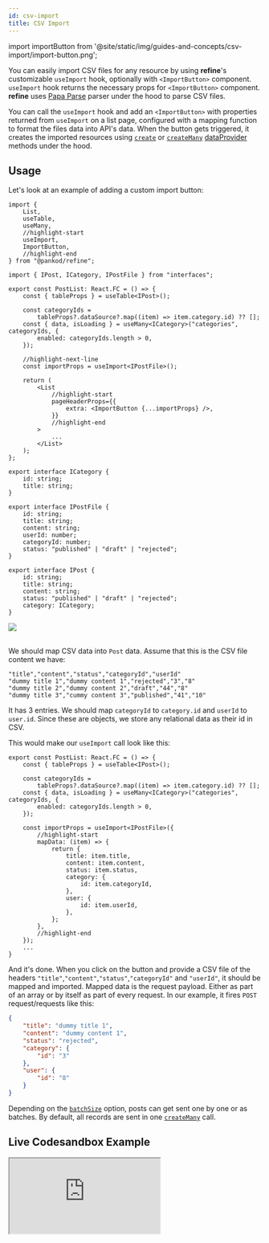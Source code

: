 ```yaml
---
id: csv-import
title: CSV Import
---
```


import importButton from '@site/static/img/guides-and-concepts/csv-import/import-button.png';

You can easily import CSV files for any resource by using **refine**'s customizable `useImport` hook, optionally with `<ImportButton>` component. `useImport` hook returns the necessary props for `<ImportButton>` component. **refine** uses [Papa Parse][Papa Parse] parser under the hood to parse CSV files.

You can call the `useImport` hook and add an `<ImportButton>` with properties returned from `useImport` on a list page, configured with a mapping function to format the files data into API's data. When the button gets triggered, it creates the imported resources using [`create`][create] or [`createMany`][createMany] [dataProvider][dataProvider] methods under the hood.

## Usage

Let's look at an example of adding a custom import button:

```tsx title="pages/posts/list.tsx"
import {
    List,
    useTable,
    useMany,
    //highlight-start
    useImport,
    ImportButton,
    //highlight-end
} from "@pankod/refine";

import { IPost, ICategory, IPostFile } from "interfaces";

export const PostList: React.FC = () => {
    const { tableProps } = useTable<IPost>();

    const categoryIds =
        tableProps?.dataSource?.map((item) => item.category.id) ?? [];
    const { data, isLoading } = useMany<ICategory>("categories", categoryIds, {
        enabled: categoryIds.length > 0,
    });

    //highlight-next-line
    const importProps = useImport<IPostFile>();

    return (
        <List
            //highlight-start
            pageHeaderProps={{
                extra: <ImportButton {...importProps} />,
            }}
            //highlight-end
        >
            ...
        </List>
    );
};
```

```tsx title="interfaces/index.d.ts"
export interface ICategory {
    id: string;
    title: string;
}

export interface IPostFile {
    id: string;
    title: string;
    content: string;
    userId: number;
    categoryId: number;
    status: "published" | "draft" | "rejected";
}

export interface IPost {
    id: string;
    title: string;
    content: string;
    status: "published" | "draft" | "rejected";
    category: ICategory;
}
```

<div style={{textAlign: "center"}}>
    <img src={importButton} />
</div>
<br/>

We should map CSV data into `Post` data. Assume that this is the CSV file content we have:

```csv title="dummy.csv"
"title","content","status","categoryId","userId"
"dummy title 1","dummy content 1","rejected","3","8"
"dummy title 2","dummy content 2","draft","44","8"
"dummy title 3","cummy content 3","published","41","10"
```

It has 3 entries. We should map `categoryId` to `category.id` and `userId` to `user.id`. Since these are objects, we store any relational data as their id in CSV.

This would make our `useImport` call look like this:

```tsx title="/src/pages/posts/list.tsx"
export const PostList: React.FC = () => {
    const { tableProps } = useTable<IPost>();

    const categoryIds =
        tableProps?.dataSource?.map((item) => item.category.id) ?? [];
    const { data, isLoading } = useMany<ICategory>("categories", categoryIds, {
        enabled: categoryIds.length > 0,
    });

    const importProps = useImport<IPostFile>({
        //highlight-start
        mapData: (item) => {
            return {
                title: item.title,
                content: item.content,
                status: item.status,
                category: {
                    id: item.categoryId,
                },
                user: {
                    id: item.userId,
                },
            };
        },
        //highlight-end
    });
    ...
}
```

And it's done. When you click on the button and provide a CSV file of the headers `"title"`,`"content"`,`"status"`,`"categoryId"` and `"userId"`, it should be mapped and imported. Mapped data is the request payload. Either as part of an array or by itself as part of every request. In our example, it fires `POST` request/requests like this:

```json title="POST https://api.fake-rest.refine.dev/posts"
{
    "title": "dummy title 1",
    "content": "dummy content 1",
    "status": "rejected",
    "category": {
        "id": "3"
    },
    "user": {
        "id": "8"
    }
}
```

Depending on the [`batchSize`][batchSize] option, posts can get sent one by one or as batches. By default, all records are sent in one [`createMany`][createMany] call.

## Live Codesandbox Example

<iframe src="https://codesandbox.io/embed/refine-import-export-example-jtzlb?autoresize=1&fontsize=14&hidenavigation=1&module=%2Fsrc%2Fpages%2Fposts%2Flist.tsx&theme=dark&view=preview"
     style={{width: "100%", height:"80vh", border: "0px", borderRadius: "8px", overflow:"hidden"}}
     title="refine-import-export-example"
     allow="accelerometer; ambient-light-sensor; camera; encrypted-media; geolocation; gyroscope; hid; microphone; midi; payment; usb; vr; xr-spatial-tracking"
     sandbox="allow-forms allow-modals allow-popups allow-presentation allow-same-origin allow-scripts"
   ></iframe>


[Papa Parse]: https://www.papaparse.com/
[batchSize]: /api-references/hooks/import-export/useImport.md#api-reference
[dataProvider]: /api-references/providers/data-provider.md
[create]: /api-references/providers/data-provider.md#create
[createMany]: /api-references/providers/data-provider.md#createmany